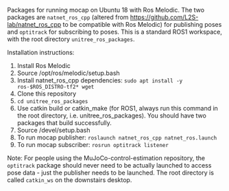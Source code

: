 Packages for running mocap on Ubuntu 18 with Ros Melodic. The two packages are ```natnet_ros_cpp``` (altered from https://github.com/L2S-lab/natnet_ros_cpp to be compatible with Ros Melodic) for publishing poses and ```optitrack``` for subscribing to poses. This is a standard ROS1 workspace, with the root directory ```unitree_ros_packages```.

Installation instructions:
1. Install Ros Melodic
2. Source /opt/ros/melodic/setup.bash
3. Install natnet_ros_cpp dependencies: ```sudo apt install -y ros-$ROS_DISTRO-tf2* wget```
4. Clone this repository
5. ```cd unitree_ros_packages```
6. Use catkin build or catkin_make (for ROS1, always run this command in the root directory, i.e. unitree_ros_packages). You should have two packages that build successfully. 
8. Source /devel/setup.bash
9. To run mocap publisher: ```roslaunch natnet_ros_cpp natnet_ros.launch```
10. To run mocap subscriber: ```rosrun optitrack listener```

Note: For people using the MuJoCo-control-estimation repository, the ```optitrack``` package should never need to be actually launched to access pose data - just the publisher needs to be launched. The root directory is called ```catkin_ws``` on the downstairs desktop.
